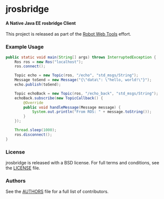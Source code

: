 jrosbridge
==========

#### A Native Java EE rosbridge Client
This project is released as part of the [Robot Web Tools](http://robotwebtools.org/) effort.

### Example Usage

```java
public static void main(String[] args) throws InterruptedException {
	Ros ros = new Ros("localhost");
	ros.connect();

	Topic echo = new Topic(ros, "/echo", "std_msgs/String");
	Message toSend = new Message("{\"data\": \"hello, world!\"}");
	echo.publish(toSend);

	Topic echoBack = new Topic(ros, "/echo_back", "std_msgs/String");
	echoBack.subscribe(new TopicCallback() {
		@Override
		public void handleMessage(Message message) {
			System.out.println("From ROS: " + message.toString());
		}
	});

	Thread.sleep(1000);
	ros.disconnect();
}
```

### License
jrosbridge is released with a BSD license. For full terms and conditions, see the [LICENSE](LICENSE) file.

### Authors
See the [AUTHORS](AUTHORS.md) file for a full list of contributors.
